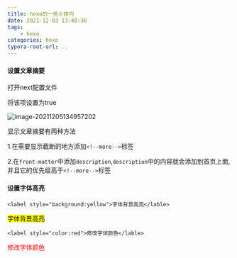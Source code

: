 ```yaml
---
title: hexo的一些小技巧
date: 2021-12-03 13:48:36
tags:
    - hexo
categories: hexo
typora-root-url: ..
---
```


#### 设置文章摘要

打开next配置文件

将该项设置为true

![image-20211205134957202](https://blue-satchel.oss-cn-chengdu.aliyuncs.com/image-20211205134957202.png)

显示文章摘要有两种方法

1.在需要显示截断的地方添加`<!--more-->`标签

2.在`front-matter`中添加`description`,`description`中的内容就会添加到首页上面,并且它的优先级高于`<!--more-->`标签

#### 设置字体高亮

`<label style="background:yellow">字体背景高亮</lable>`

<label style="background:yellow">字体背景高亮</lable>

`<label style="color:red">修改字体颜色</lable>`

<label style="color:red">修改字体颜色</lable>
